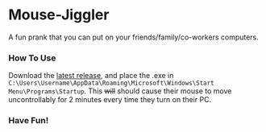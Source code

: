 # Mouse-Jiggler
A fun prank that you can put on your friends/family/co-workers computers.

### How To Use
Download the [latest release](https://github.com/Brodie969/Mouse-Jiggler/releases/latest), and place the .exe in `C:\Users\Username\AppData\Roaming\Microsoft\Windows\Start Menu\Programs\Startup`. This ~~will~~ should cause their mouse to move uncontrollably for 2 minutes every time they turn on their PC.

### Have Fun!
